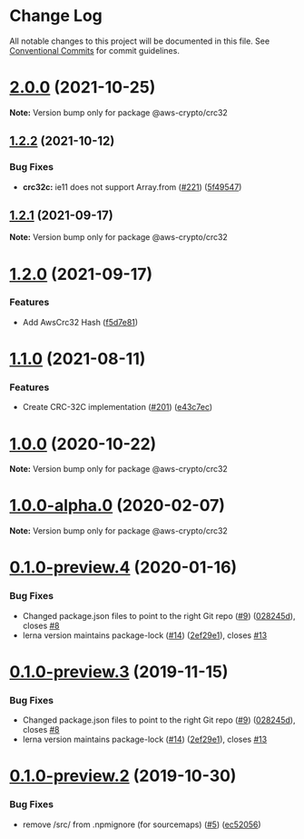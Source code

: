 # Change Log

All notable changes to this project will be documented in this file.
See [Conventional Commits](https://conventionalcommits.org) for commit guidelines.

# [2.0.0](https://github.com/aws/aws-sdk-js-crypto-helpers/compare/v1.2.2...v2.0.0) (2021-10-25)

**Note:** Version bump only for package @aws-crypto/crc32





## [1.2.2](https://github.com/aws/aws-sdk-js-crypto-helpers/compare/v1.2.1...v1.2.2) (2021-10-12)


### Bug Fixes

* **crc32c:** ie11 does not support Array.from ([#221](https://github.com/aws/aws-sdk-js-crypto-helpers/issues/221)) ([5f49547](https://github.com/aws/aws-sdk-js-crypto-helpers/commit/5f495472ab8988cf203e0f2a70a51f7e1fcd7e60))





## [1.2.1](https://github.com/aws/aws-sdk-js-crypto-helpers/compare/v1.2.0...v1.2.1) (2021-09-17)

**Note:** Version bump only for package @aws-crypto/crc32





# [1.2.0](https://github.com/aws/aws-sdk-js-crypto-helpers/compare/v1.1.1...v1.2.0) (2021-09-17)


### Features

* Add AwsCrc32 Hash ([f5d7e81](https://github.com/aws/aws-sdk-js-crypto-helpers/commit/f5d7e815fcbe0f8da1edb855fea3bd33eb1edc15))





# [1.1.0](https://github.com/aws/aws-sdk-js-crypto-helpers/compare/@aws-crypto/crc32@1.0.0...@aws-crypto/crc32@1.1.0) (2021-08-11)


### Features

* Create CRC-32C implementation ([#201](https://github.com/aws/aws-sdk-js-crypto-helpers/issues/201)) ([e43c7ec](https://github.com/aws/aws-sdk-js-crypto-helpers/commit/e43c7ecd30d6499fa696f5839ecc30502a34b8b6))





# [1.0.0](https://github.com/aws/aws-sdk-js-crypto-helpers/compare/@aws-crypto/crc32@1.0.0-alpha.0...@aws-crypto/crc32@1.0.0) (2020-10-22)

**Note:** Version bump only for package @aws-crypto/crc32





# [1.0.0-alpha.0](https://github.com/aws/aws-sdk-js-crypto-helpers/compare/@aws-crypto/crc32@0.1.0-preview.4...@aws-crypto/crc32@1.0.0-alpha.0) (2020-02-07)

**Note:** Version bump only for package @aws-crypto/crc32





# [0.1.0-preview.4](https://github.com/aws/aws-sdk-js-crypto-helpers/compare/@aws-crypto/crc32@0.1.0-preview.2...@aws-crypto/crc32@0.1.0-preview.4) (2020-01-16)


### Bug Fixes

* Changed package.json files to point to the right Git repo ([#9](https://github.com/aws/aws-sdk-js-crypto-helpers/issues/9)) ([028245d](https://github.com/aws/aws-sdk-js-crypto-helpers/commit/028245d72e642ca98d82226afb300eb154503c4a)), closes [#8](https://github.com/aws/aws-sdk-js-crypto-helpers/issues/8)
* lerna version maintains package-lock ([#14](https://github.com/aws/aws-sdk-js-crypto-helpers/issues/14)) ([2ef29e1](https://github.com/aws/aws-sdk-js-crypto-helpers/commit/2ef29e13779703a5c9b32e93d18918fcb33b7272)), closes [#13](https://github.com/aws/aws-sdk-js-crypto-helpers/issues/13)





# [0.1.0-preview.3](https://github.com/aws/aws-sdk-js-crypto-helpers/compare/@aws-crypto/crc32@0.1.0-preview.2...@aws-crypto/crc32@0.1.0-preview.3) (2019-11-15)


### Bug Fixes

* Changed package.json files to point to the right Git repo ([#9](https://github.com/aws/aws-sdk-js-crypto-helpers/issues/9)) ([028245d](https://github.com/aws/aws-sdk-js-crypto-helpers/commit/028245d72e642ca98d82226afb300eb154503c4a)), closes [#8](https://github.com/aws/aws-sdk-js-crypto-helpers/issues/8)
* lerna version maintains package-lock ([#14](https://github.com/aws/aws-sdk-js-crypto-helpers/issues/14)) ([2ef29e1](https://github.com/aws/aws-sdk-js-crypto-helpers/commit/2ef29e13779703a5c9b32e93d18918fcb33b7272)), closes [#13](https://github.com/aws/aws-sdk-js-crypto-helpers/issues/13)





# [0.1.0-preview.2](https://github.com/aws/aws-javascript-crypto-helpers/compare/@aws-crypto/crc32@0.1.0-preview.1...@aws-crypto/crc32@0.1.0-preview.2) (2019-10-30)


### Bug Fixes

* remove /src/ from .npmignore (for sourcemaps) ([#5](https://github.com/aws/aws-javascript-crypto-helpers/issues/5)) ([ec52056](https://github.com/aws/aws-javascript-crypto-helpers/commit/ec52056))

